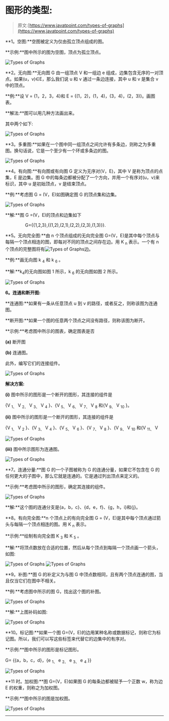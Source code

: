 # 图形的类型:

> 原文:[https://www.javatpoint.com/types-of-graphs](https://www.javatpoint.com/types-of-graphs)

**1。空图:**空图被定义为仅由孤立顶点组成的图。

**示例:**图中所示的图为空图，顶点为孤立顶点。

![Types of Graphs](../Images/d4bdacbc320cc3c497d77126508a4c60.png)

**2。无向图:**无向图 G 由一组顶点 V 和一组边 e 组成，边集包含无序的一对顶点。如果(u，v)∈E，那么我们说 u 和 v 通过一条边连接，其中 u 和 v 是集合 v 中的顶点。

**例:**设 V = {1，2，3，4}和 E = {(1，2)，(1，4)，(3，4)，(2，3)}。画图表。

**解法:**图可以用几种方法画出来。

其中两个如下:

![Types of Graphs](../Images/cc5969c772a553eaa76dea6f5aa4dea7.png)

**3。多重图:**如果在一个图中同一组顶点之间允许有多条边，则称之为多重图。换句话说，它是一个至少有一个环或多条边的图。

![Types of Graphs](../Images/151a8a559d8c09d2bd4e1e38b43993fc.png)

**4。有向图:**有向图或有向图 G 定义为无序对(V，E)，其中 V 是称为顶点的点集，E 是边集。图 G 中的每条边都被分配了一个方向，并用一个有序对(u，v)来标识，其中 u 是初始顶点，v 是结束顶点。

**例:**考虑图 G = (V，E)如图确定图 G 的顶点集和边集。

![Types of Graphs](../Images/bc3d639da7a5e2268c27c566abb2f9fc.png)

**解:**图 G =(V，E)的顶点和边集如下

                G={{1,2,3},{(1,2),(2,1),(2,2),(2,3),(1,3)}}.

**5。无向完全图:**由 n 个顶点组成的无向完全图 G=(V，E)是其中每个顶点与每隔一个顶点相连的图，即每对不同的顶点之间存在边。用 K <sub>n</sub> 表示。一个有 n 个顶点的完整图将有![Types of Graphs](../Images/9d946a3e4d636fad56e47d90d320368b.png)边。

**例:**画无向图 k <sub>4</sub> 和 k <sub>6</sub> 。

**解:**k<sub>4</sub>的无向图如图 1 所示，k <sub>6</sub> 的无向图如图 2 所示。

![Types of Graphs](../Images/8cbcef5f1bab3e3ff18d0df54065bb60.png)

**6。连通和断开图:**

**连通图:**如果有一条从任意顶点 u 到 v 的路径，或者反之，则称该图为连通图。

**断开图:**如果一个图的任意两个顶点之间没有路径，则称该图为断开。

**示例:**考虑图中所示的图表，确定图表是否

**(a)** 断开图

**(b)** 连通图。

此外，编写它们的连接组件。

![Types of Graphs](../Images/325236e51e9627213dec6234c8b9a34f.png)

**解决方案:**

**(i)** 图中所示的图形是一个断开的图形，其连接的组件是

{V <sub>1、</sub> V <sub>2、</sub> V <sub>3、</sub> V <sub>4</sub> }、{V <sub>5、</sub> V <sub>6、</sub> V <sub>7、</sub> V <sub>8</sub> 和{V <sub>9、</sub> V <sub>10</sub> }。

**(ii)** 图中所示的图形是一个断开的图形，其连接的组件是

{V <sub>1、</sub> V <sub>2</sub> }、{V <sub>3、</sub> V <sub>4</sub> }、{V <sub>5、</sub> V <sub>6</sub> }、{V <sub>7、</sub> V <sub>8</sub> }、{V <sub>9、</sub> V <sub>10</sub> 和{V <sub>11、</sub> V

![Types of Graphs](../Images/31c708145c5bb15edd9a3d8498d40616.png)

**(iii)** 图中所示图形为连通图。

![Types of Graphs](../Images/f96ddf56d3fe258b1b60b3ba6eaffb4f.png)

**7。连通分量:**图 G 的一个子图被称为 G 的连通分量，如果它不包含在 G 的任何更大的子图中，那么它就是连通的。它是通过列出顶点来定义的。

**示例:**考虑图中所示的图形，确定其连接的组件。

![Types of Graphs](../Images/9b795aa55079d5b0152c8c51ff565fde.png)

**解:**这个图的连通分支是{a，b，c}、{d，e，f}、{g，h，i}和{j}。

**8。有向完全图:**n 个顶点上的有向完全图 G = (V，E)是其中每个顶点通过箭头与每隔一个顶点相连的图。用 K <sub>n</sub> 表示。

**示例:**绘制有向完全图 K <sub>3</sub> 和 K <sub>5</sub> 。

**解:**将顶点数放在合适的位置，然后从每个顶点到每隔一个顶点画一个箭头，如图:

![Types of Graphs](../Images/30c0cfab620a0fd06d4fcf11a27d5ab0.png)
![Types of Graphs](../Images/9b6e01570893373bd2dba313ffb7e1f7.png)

**9。补图:**图 G 的补定义为与图 G 中顶点数相同，且有两个顶点连通的图，当且仅当它们在图中不相关。

**例:**考虑图中所示的图 G，找出这个图的补图。

![Types of Graphs](../Images/99817b181bcf3bf6a81b42b846b86b93.png)

**解:**上图补码如图:

![Types of Graphs](../Images/bd2c6b0b019654fc6a9432139e3a6fe9.png)

**10。标记图:**如果一个图 G=(V，E)的边用某种名称或数据标记，则称它为标记图。所以，我们可以写这些标签来代替它的边集中的有序对。

**示例:**图中所示的图形是标记图形。

G= {{a，b，c，d}，{e <sub>1、</sub> e <sub>2、</sub> e <sub>3、</sub> e <sub>4</sub> }}

![Types of Graphs](../Images/179ce791d0c791f484706189f4e25101.png)

**11 时。加权图:**图 G=(V，E)如果图 G 的每条边都被赋予一个正数 w，称为边 E 的权重，则称之为加权图。

**示例:**图中所示的图是加权图。

![Types of Graphs](../Images/823afcebfbdb488e7ad5dc93e2b27ca0.png)

* * *